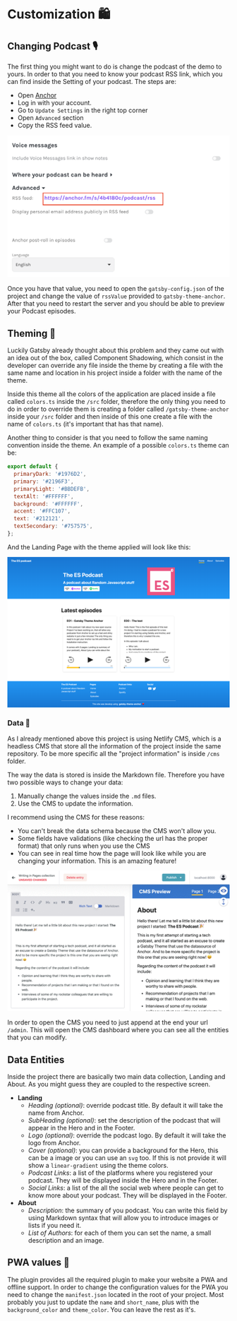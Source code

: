 # Customization 🛍

## Changing Podcast 🎙

The first thing you might want to do is change the podcast of the demo to yours. In order to that you need to know your podcast RSS link, which you can find inside the Setting of your podcast. The steps are:

- Open [Anchor](https://anchor.fm/)
- Log in with your account.
- Go to `Update Settings` in the right top corner
- Open `Advanced` section
- Copy the RSS feed value.

![Anchor Advanced Settings](./anchor-advanced-settings.png)

Once you have that value, you need to open the `gatsby-config.json` of the project and change the value of `rssValue` provided to `gatsby-theme-anchor`. After that you need to restart the server and you should be able to preview your Podcast episodes.

## Theming 🎨

Luckily Gatsby already thought about this problem and they came out with an idea out of the box, called Component Shadowing, which consist in the developer can override any file inside the theme by creating a file with the same name and location in his project inside a folder with the name of the theme.

Inside this theme all the colors of the application are placed inside a file called `colors.ts` inside the `/src` folder, therefore the only thing you need to do in order to override them is creating a folder called `/gatsby-theme-anchor` inside your `/src` folder and then inside of this one create a file with the name of `colors.ts` (it's important that has that name).

Another thing to consider is that you need to follow the same naming convention inside the theme. An example of a possible `colors.ts` theme can be:

```javascript
export default {
  primaryDark: '#1976D2',
  primary: '#2196F3',
  primaryLight: '#BBDEFB',
  textAlt: '#FFFFFF',
  background: '#FFFFFF',
  accent: '#FFC107',
  text: '#212121',
  textSecondary: '#757575',
};
```

And the Landing Page with the theme applied will look like this:

![Theming Landing](./screenshots/landing-theming.png)

### Data 📓

As I already mentioned above this project is using Netlify CMS, which is a headless CMS that store all the information of the project inside the same repository. To be more specific all the "project information" is inside `/cms` folder.

The way the data is stored is inside the Markdown file. Therefore you have two possible ways to change your data:

1. Manually change the values inside the `.md` files.
2. Use the CMS to update the information.

I recommend using the CMS for these reasons:

- You can't break the data schema because the CMS won't allow you.
- Some fields have validations (like checking the url has the proper format) that only runs when you use the CMS
- You can see in real time how the page will look like while you are changing your information. This is an amazing feature!

![Live Preview feature](./live-preview.gif)

In order to open the CMS you need to just append at the end your url `/admin`. This will open the CMS dashboard where you can see all the entities that you can modify.

## Data Entities

Inside the project there are basically two main data collection, Landing and About. As you might guess they are coupled to the respective screen.

- **Landing**
  - _Heading (optional)_: override podcast title. By default it will take the name from Anchor.
  - _SubHeading (optional)_: set the description of the podcast that will appear in the Hero and in the Footer.
  - _Logo (optional)_: override the podcast logo. By default it will take the logo from Anchor.
  - _Cover (optional)_: you can provide a background for the Hero, this can be a image or you can use an `svg` too. If this is not provide it will show a `linear-gradient` using the theme colors.
  - _Podcast Links_: a list of the platforms where you registered your podcast. They will be displayed inside the Hero and in the Footer.
  - _Social Links_: a list of the all the social web where people can get to know more about your podcast. They will be displayed in the Footer.
- **About**
  - _Description_: the summary of you podcast. You can write this field by using Markdown syntax that will allow you to introduce images or lists if you need it.
  - _List of Authors_: for each of them you can set the name, a small description and an image.

## PWA values 📱

The plugin provides all the required plugin to make your website a PWA and offline support. In order to change the configuration values for the PWA you need to change the `manifest.json` located in the root of your project. Most probably you just to update the `name` and `short_name`, plus with the `background_color` and `theme_color`. You can leave the rest as it's.
